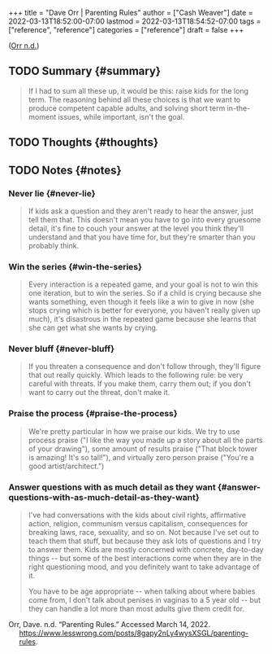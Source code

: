 +++
title = "Dave Orr | Parenting Rules"
author = ["Cash Weaver"]
date = 2022-03-13T18:52:00-07:00
lastmod = 2022-03-13T18:54:52-07:00
tags = ["reference", "reference"]
categories = ["reference"]
draft = false
+++

(<a href="#citeproc_bib_item_1">Orr n.d.</a>)


## <span class="org-todo todo TODO">TODO</span> Summary {#summary}

> If I had to sum all these up, it would be this: raise kids for the long term. The reasoning behind all these choices is that we want to produce competent capable adults, and solving short term in-the-moment issues, while important, isn't the goal.


## <span class="org-todo todo TODO">TODO</span> Thoughts {#thoughts}


## <span class="org-todo todo TODO">TODO</span> Notes {#notes}


### Never lie {#never-lie}

> If kids ask a question and they aren't ready to hear the answer, just tell them that. This doesn't mean you have to go into every gruesome detail, it's fine to couch your answer at the level you think they'll understand and that you have time for, but they're smarter than you probably think.


### Win the series {#win-the-series}

> Every interaction is a repeated game, and your goal is not to win this one iteration, but to win the series. So if a child is crying because she wants something, even though it feels like a win to give in now (she stops crying which is better for everyone, you haven't really given up much), it's disastrous in the repeated game because she learns that she can get what she wants by crying.


### Never bluff {#never-bluff}

> If you threaten a consequence and don't follow through, they'll figure that out really quickly. Which leads to the following rule: be very careful with threats. If you make them, carry them out; if you don't want to carry out the threat, don't make it.


### Praise the process {#praise-the-process}

> We're pretty particular in how we praise our kids. We try to use process praise ("I like the way you made up a story about all the parts of your drawing"), some amount of results praise ("That block tower is amazing! It's so tall!"), and virtually zero person praise ("You're a good artist/architect.")


### Answer questions with as much detail as they want {#answer-questions-with-as-much-detail-as-they-want}

> I've had conversations with the kids about civil rights, affirmative action, religion, communism versus capitalism, consequences for breaking laws, race, sexuality, and so on. Not because I've set out to teach them that stuff, but because they ask lots of questions and I try to answer them. Kids are mostly concerned with concrete, day-to-day things -- but some of the best interactions come when they are in the right questioning mood, and you definitely want to take advantage of it.
>
> You have to be age appropriate -- when talking about where babies come from, I don't talk about penises in vaginas to a 5 year old -- but they can handle a lot more than most adults give them credit for.

<style>.csl-entry{text-indent: -1.5em; margin-left: 1.5em;}</style><div class="csl-bib-body">
  <div class="csl-entry"><a id="citeproc_bib_item_1"></a>Orr, Dave. n.d. “Parenting Rules.” Accessed March 14, 2022. <a href="https://www.lesswrong.com/posts/8gapy2nLy4wysXSGL/parenting-rules">https://www.lesswrong.com/posts/8gapy2nLy4wysXSGL/parenting-rules</a>.</div>
</div>
